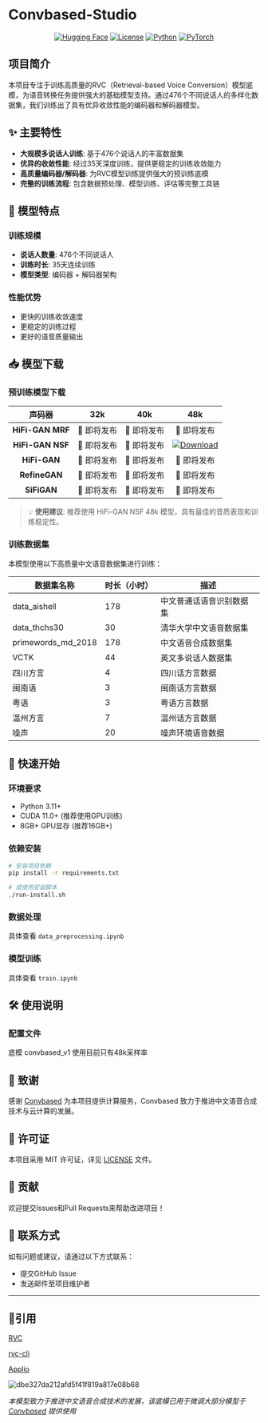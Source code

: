 # Convbased-Studio

<div align="center">

[![Hugging Face](https://img.shields.io/badge/🤗%20Hugging%20Face-Models-yellow?style=for-the-badge)](https://huggingface.co/PluginsKers/Convbased-Studio)
[![License](https://img.shields.io/badge/License-MIT-green?style=for-the-badge)](LICENSE)
[![Python](https://img.shields.io/badge/Python-3.11+-blue?style=for-the-badge&logo=python)](https://www.python.org/)
[![PyTorch](https://img.shields.io/badge/PyTorch-2.3.1-red?style=for-the-badge&logo=pytorch)](https://pytorch.org/)

</div>

## 项目简介

本项目专注于训练高质量的RVC（Retrieval-based Voice Conversion）模型底模，为语音转换任务提供强大的基础模型支持。通过476个不同说话人的多样化数据集，我们训练出了具有优异收敛性能的编码器和解码器模型。

## ✨ 主要特性

- **大规模多说话人训练**: 基于476个说话人的丰富数据集
- **优异的收敛性能**: 经过35天深度训练，提供更稳定的训练收敛能力
- **高质量编码器/解码器**: 为RVC模型训练提供强大的预训练底模
- **完整的训练流程**: 包含数据预处理、模型训练、评估等完整工具链

## 🎯 模型特点

### 训练规模
- **说话人数量**: 476个不同说话人
- **训练时长**: 35天连续训练
- **模型类型**: 编码器 + 解码器架构

### 性能优势
- 更快的训练收敛速度
- 更稳定的训练过程
- 更好的语音质量输出

## 📥 模型下载

### 预训练模型下载

| 声码器 | 32k | 40k | 48k |
|:---:|:---:|:---:|:---:|
| **HiFi-GAN MRF** | 🚧 即将发布 | 🚧 即将发布 | 🚧 即将发布 |
| **HiFi-GAN NSF** | 🚧 即将发布 | 🚧 即将发布 | [![Download](https://img.shields.io/badge/下载-HuggingFace-yellow)](https://huggingface.co/PluginsKers/Convbased-Studio) |
| **HiFi-GAN** | 🚧 即将发布 | 🚧 即将发布 | 🚧 即将发布 |
| **RefineGAN** | 🚧 即将发布 | 🚧 即将发布 | 🚧 即将发布 |
| **SiFiGAN** | 🚧 即将发布 | 🚧 即将发布 | 🚧 即将发布 |

> 💡 **使用建议**: 推荐使用 HiFi-GAN NSF 48k 模型，具有最佳的音质表现和训练稳定性。


### 训练数据集

本模型使用以下高质量中文语音数据集进行训练：

| 数据集名称         | 时长（小时） | 描述 |
|-------------------|-------------|------|
| data_aishell      | 178         | 中文普通话语音识别数据集 |
| data_thchs30      | 30          | 清华大学中文语音数据集 |
| primewords_md_2018| 178         | 中文语音合成数据集 |
| VCTK              | 44          | 英文多说话人数据集 |
| 四川方言           | 4          | 四川话方言数据 |
| 闽南语             | 3          | 闽南话方言数据 |
| 粤语              | 3           | 粤语方言数据 |
| 温州方言           | 7          | 温州话方言数据 |
| 噪声              | 20          | 噪声环境语音数据 |

## 🚀 快速开始

### 环境要求
- Python 3.11+
- CUDA 11.0+ (推荐使用GPU训练)
- 8GB+ GPU显存 (推荐16GB+)

### 依赖安装
```bash
# 安装项目依赖
pip install -r requirements.txt

# 或使用安装脚本
./run-install.sh
```

### 数据处理

具体查看 `data_preprocessing.ipynb`

### 模型训练

具体查看 `train.ipynb`

## 🛠️ 使用说明

### 配置文件

底模 convbased_v1 使用目前只有48k采样率

## 🙏 致谢

感谢 [Convbased](https://weights.chat/) 为本项目提供计算服务，Convbased 致力于推进中文语音合成技术与云计算的发展。

## 📄 许可证

本项目采用 MIT 许可证，详见 [LICENSE](LICENSE) 文件。

## 🤝 贡献

欢迎提交Issues和Pull Requests来帮助改进项目！

## 📧 联系方式

如有问题或建议，请通过以下方式联系：
- 提交GitHub Issue
- 发送邮件至项目维护者

---


## 📕引用

[RVC](https://github.com/RVC-Project/Retrieval-based-Voice-Conversion-WebUI)
 
[rvc-cli](https://github.com/blaisewf/rvc-cli)

[Applio](https://github.com/IAHispano/Applio)

![dbe327da212afd5f41f819a817e08b68](https://github.com/user-attachments/assets/c6be570b-1ea5-4811-b253-2d993d5f574a)


*本模型致力于推进中文语音合成技术的发展，该底模已用于微调大部分模型于 [Convbased](https://weights.chat/) 提供使用*
